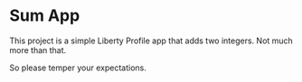 # Sum App

This project is a simple Liberty Profile app that adds two integers.  Not much more than that.

So please temper your expectations.


